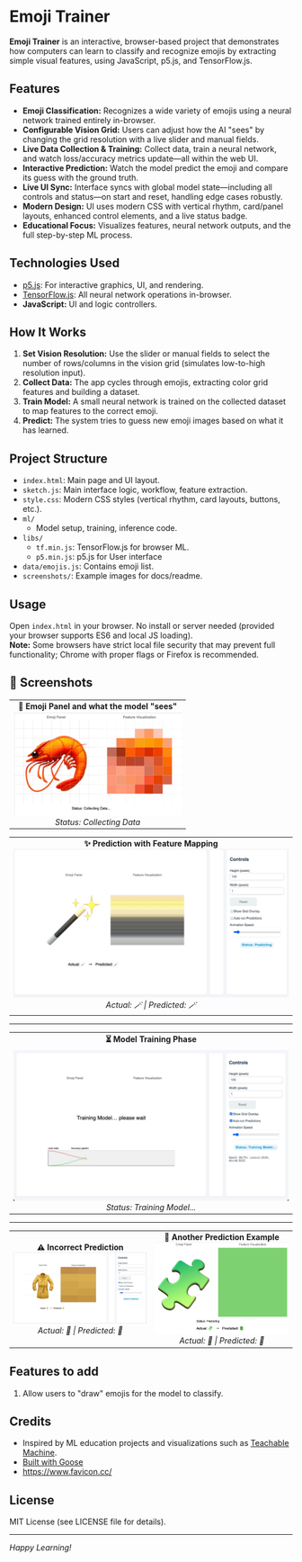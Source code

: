 # Emoji Trainer

**Emoji Trainer** is an interactive, browser-based project that demonstrates how computers can learn to classify and recognize emojis by extracting simple visual features, using JavaScript, p5.js, and TensorFlow.js.

## Features

- **Emoji Classification:** Recognizes a wide variety of emojis using a neural network trained entirely in-browser.
- **Configurable Vision Grid:** Users can adjust how the AI "sees" by changing the grid resolution with a live slider and manual fields.
- **Live Data Collection & Training:** Collect data, train a neural network, and watch loss/accuracy metrics update—all within the web UI.
- **Interactive Prediction:** Watch the model predict the emoji and compare its guess with the ground truth.
- **Live UI Sync:** Interface syncs with global model state—including all controls and status—on start and reset, handling edge cases robustly.
- **Modern Design:** UI uses modern CSS with vertical rhythm, card/panel layouts, enhanced control elements, and a live status badge.
- **Educational Focus:** Visualizes features, neural network outputs, and the full step-by-step ML process.

## Technologies Used

- [p5.js](https://p5js.org/): For interactive graphics, UI, and rendering.
- [TensorFlow.js](https://www.tensorflow.org/js): All neural network operations in-browser.
- **JavaScript:** UI and logic controllers.

## How It Works

1. **Set Vision Resolution:** Use the slider or manual fields to select the number of rows/columns in the vision grid (simulates low-to-high resolution input).
2. **Collect Data:** The app cycles through emojis, extracting color grid features and building a dataset.
3. **Train Model:** A small neural network is trained on the collected dataset to map features to the correct emoji.
4. **Predict:** The system tries to guess new emoji images based on what it has learned.

## Project Structure

- `index.html`: Main page and UI layout.
- `sketch.js`: Main interface logic, workflow, feature extraction.
- `style.css`: Modern CSS styles (vertical rhythm, card layouts, buttons, etc.).
- `ml/`
  - Model setup, training, inference code.
- `libs/`
  - `tf.min.js`: TensorFlow.js for browser ML.
  - `p5.min.js`: p5.js for User interface
- `data/emojis.js`: Contains emoji list.
- `screenshots/`: Example images for docs/readme.

## Usage

Open `index.html` in your browser. No install or server needed (provided your browser supports ES6 and local JS loading).  
**Note:** Some browsers have strict local file security that may prevent full functionality; Chrome with proper flags or Firefox is recommended.

## 📸 Screenshots

<table>
  <tr>
    <td align="center"><strong>🦐 Emoji Panel and what the model "sees"</strong><br><img src="screenshots/train.jpg" width="300"><br><em>Status: Collecting Data</em></td>
  </tr>
</table>


<table>
  <tr>
    <td align="center"><strong>✨ Prediction with Feature Mapping</strong><br><img src="screenshots/prediction_wand.jpg" width="500"><br><em>Actual: 🪄 | Predicted: 🪄</em></td>
  </tr>
</table>


---

<table>
  <tr>
    <td align="center" colspan="2"><strong>⏳ Model Training Phase</strong></td>
  </tr>
  <tr>
    <td align="center" colspan="2"><img src="screenshots/training_phase.jpg" width="600"><br><em>Status: Training Model...</em></td>
  </tr>
</table>


---

<table>
  <tr>
    <td align="center"><strong>⚠️ Incorrect Prediction</strong><br><img src="screenshots/wrong_prediction.jpg" width="300"><br><em>Actual: 🧥 | Predicted: 🌻 </em></td>
    <td align="center"><strong>🧩 Another Prediction Example</strong><br><img src="screenshots/low_feature.png" width="300"><br><em>Actual: 🧩 | Predicted: 🔋</em></td>

  </tr>
</table>



## Features to add

1. Allow users to "draw" emojis for the model to classify.

## Credits

- Inspired by ML education projects and visualizations such as [Teachable Machine](https://teachablemachine.withgoogle.com/).
- [Built with Goose](https://block.github.io/goose/)
- https://www.favicon.cc/

## License

MIT License (see LICENSE file for details).

---

*Happy Learning!*
